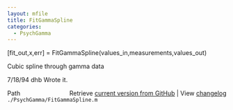 ```yaml
---
layout: mfile
title: FitGammaSpline
categories:
  - PsychGamma
---
```


\[fit\_out,x,err\] = FitGammaSpline\(values\_in,measurements,values\_out\)

Cubic spline through gamma data

7/18/94     dhb     Wrote it.


<div class="code_header" style="text-align:right;">
  <span style="float:left;">Path&nbsp;&nbsp;</span> <span class="counter">Retrieve <a href=
  "https://raw.github.com/Psychtoolbox-3/Psychtoolbox-3/beta/./PsychGamma/FitGammaSpline.m">current version from GitHub</a> | View <a href=
  "https://github.com/Psychtoolbox-3/Psychtoolbox-3/commits/beta/./PsychGamma/FitGammaSpline.m">changelog</a></span>
</div>
<div class="code">
  <code>./PsychGamma/FitGammaSpline.m</code>
</div>

